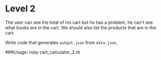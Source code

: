 # Level 2

The user can see the total of his cart but he has a problem, he can't see what books are in the cart.
We should also list the products that are in the cart.

Write code that generates `output.json` from `data.json`.

###Usage: ruby cart_calculator_2.rb 
